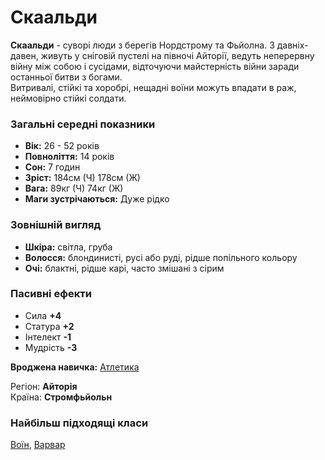 # Скаальди

**Скаальди** - суворі люди з берегів Нордстрому та Фьйолна. З давніх-давен, живуть у сніговій пустелі на півночі Айторії, ведуть неперервну війну між собою і сусідами, відточуючи майстерність війни заради останньої битви з богами.<br/>
Витривалі, стійкі та хоробрі, нещадні воїни можуть впадати в раж, неймовірно стійкі солдати.

### Загальні середні показники
  - **Вік:** 26 - 52 років
  - **Повноліття:** 14 років
  - **Сон:** 7 годин
  - **Зріст:** 184см (Ч) 178см (Ж)
  - **Вага:** 89кг (Ч) 74кг (Ж)
  - **Маги зустрічаються:** Дуже рідко

### Зовнішній вигляд
  - **Шкіра:** світла, груба
  - **Волосся:** блондинисті, русі або руді, рідше попільного кольору
  - **Очі:** блактні, рідше карі, часто змішані з сірим

### Пасивні ефекти
  - Сила **+4**
  - Статура **+2**
  - Інтелект **-1**
  - Мудрість **-3**

**Вроджена навичка:** [Атлетика](/docs/characters/index.md#athletic)

Регіон: **Айторія**<br />
Країна: **Стромфьйольн**

### Найбільш підходящі класи

[Воїн](/docs/classes/warrior), [Варвар](/docs/classes/barbarian)